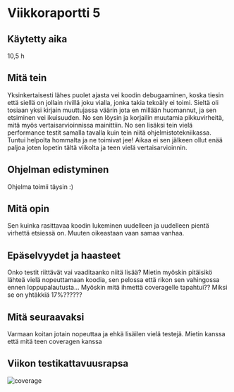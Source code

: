 # Viikkoraportti 5
## Käytetty aika
10,5 h

## Mitä tein
Yksinkertaisesti lähes puolet ajasta vei koodin debugaaminen, koska tiesin että siellä on jollain rivillä joku vialla, jonka takia tekoäly ei toimi. Sieltä oli tosiaan yksi kirjain muuttujassa väärin jota en millään huomannut, ja sen etsiminen vei ikuisuuden. No sen löysin ja korjailin muutamia pikkuvirheitä, mitä myös vertaisarvioinnissa mainittiin. No sen lisäksi tein vielä performance testit samalla tavalla kuin tein niitä ohjelmistotekniikassa. Tuntui helpolta hommalta ja ne toimivat jee! Aikaa ei sen jälkeen ollut enää paljoa joten lopetin tältä viikolta ja teen vielä vertaisarvioinnin.

## Ohjelman edistyminen
Ohjelma toimii täysin :)

## Mitä opin
Sen kuinka rasittavaa koodin lukeminen uudelleen ja uudelleen pientä virhettä etsiessä on. Muuten oikeastaan vaan samaa vanhaa.

## Epäselvyydet ja haasteet
Onko testit riittävät vai vaaditaanko niitä lisää? Mietin myöskin pitäisikö lähteä vielä nopeuttamaan koodia, sen pelossa että rikon sen vahingossa ennen loppupalautusta...
Myöskin mitä ihmettä coveragelle tapahtui?? Miksi se on yhtäkkiä 17%??????

## Mitä seuraavaksi
Varmaan koitan jotain nopeuttaa ja ehkä lisäilen vielä testejä. Mietin kanssa että mitä teen coveragen kanssa

## Viikon testikattavuusrapsa
![coverage](https://github.com/seppaemi/tiralabra-s2022/blob/main/Dokumentaatio/kuvat/coverage_vko_5_png)
